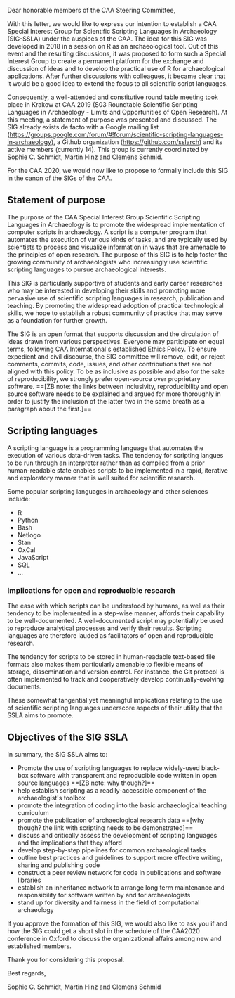 Dear honorable members of the CAA Steering Committee,

With this letter, we would like to express our intention to establish a CAA Special Interest Group for Scientific Scripting Languages in Archaeology (SIG-SSLA) under the auspices of the CAA. The idea for this SIG was developed in 2018 in a session on R as an archaeological tool. Out of this event and the resulting discussions, it was proposed to form such a Special Interest Group to create a permanent platform for the exchange and discussion of ideas and to develop the practical use of R for archaeological applications. After further discussions with colleagues, it became clear that it would be a good idea to extend the focus to all scientific script languages.

Consequently, a well-attended and constitutive round table meeting took place in Krakow at CAA 2019 (S03 Roundtable Scientific Scripting Languages in Archaeology - Limits and Opportunities of Open Research). At this meeting, a statement of purpose was presented and discussed. The SIG already exists de facto with a Google mailing list (https://groups.google.com/forum/#!forum/scientific-scripting-languages-in-archaeology), a Github organization (https://github.com/sslarch) and its active members (currently 14). This group is currently coordinated by Sophie C. Schmidt, Martin Hinz and Clemens Schmid. 

For the CAA 2020, we would now like to propose to formally include this SIG in the canon of the SIGs of the CAA.

## Statement of purpose

The purpose of the CAA Special Interest Group Scientific Scripting Languages in Archaeology is to promote the widespread implementation of computer scripts in archaeology. A script is a computer program that automates the execution of various kinds of tasks, and are typically used by scientists to process and visualize information in ways that are amenable to the principles of open research. The purpose of this SIG is to help foster the growing community of archaeologists who increasingly use scientific scripting languages to pursue archaeological interests.

This SIG is particularly supportive of students and early career researches who may be interested in developing their skills and promoting more pervasive use of scientific scripting languages in research, publication and teaching. By promoting the widespread adoption of practical technological skills, we hope to establish a robust community of practice that may serve as a foundation for further growth.

The SIG is an open format that supports discussion and the circulation of ideas drawn from various perspectives. Everyone may participate on equal terms, following CAA International's established Ethics Policy. To ensure expedient and civil discourse, the SIG committee will remove, edit, or reject comments, commits, code, issues, and other contributions that are not aligned with this policy. To be as inclusive as possible and also for the sake of reproducibility, we strongly prefer open-source over proprietary software. ==[ZB note: the links between inclusivity, reproducibility and open source software needs to be explained and argued for more thoroughly in order to justify the inclusion of the latter two in the same breath as a paragraph about the first.]==

## Scripting languages

A scripting language is a programming language that automates the execution of various data-driven tasks. The tendency for scripting langues to be run through an interpreter rather than as compiled from a prior human-readable state enables scripts to be implemented in a rapid, iterative and exploratory manner that is well suited for scientific research.

Some popular scripting languages in archaeology and other sciences include:

- R
- Python
- Bash
- Netlogo
- Stan
- OxCal
- JavaScript
- SQL
- …

### Implications for open and reproducible research

The ease with which scripts can be understood by humans, as well as their tendency to be implemented in a step-wise manner, affords their capability to be well-documented. A well-documented script may potentially be used to reproduce analytical processes and verify their results. Scripting languages are therefore lauded as facilitators of open and reproducible research.

The tendency for scripts to be stored in human-readable text-based file formats also makes them particularly amenable to flexible means of storage, dissemination and version control. For instance, the Git protocol is often implemented to track and cooperatively develop continually-evolving documents.

These somewhat tangential yet meaningful implications relating to the use of scientific scripting languages underscore aspects of their utility that the SSLA aims to promote.

## Objectives of the SIG SSLA
In summary, the SIG SSLA aims to:

- Promote the use of scripting languages to replace widely-used black-box software with transparent and reproducible code written in open source languages ==[ZB note: why though?]==
- help establish scripting as a readily-accessible component of the archaeologist's toolbox
- promote the integration of coding into the basic archaeological teaching curriculum
- promote the publication of archaeological research data ==[why though? the link with scripting needs to be demonstrated]==
- discuss and critically assess the development of scripting languages and the implications that they afford
- develop step-by-step pipelines for common archaeological tasks
- outline best practices and guidelines to support more effective writing, sharing and publishing code
- construct a peer review network for code in publications and software libraries
- establish an inheritance network to arrange long term maintenance and responsibility for software written by and for archaeologists
- stand up for diversity and fairness in the field of computational archaeology

If you approve the formation of this SIG, we would also like to ask you if and how the SIG could get a short slot in the schedule of the CAA2020 conference in Oxford to discuss the organizational affairs among new and established members.

Thank you for considering this proposal.

Best regards,

Sophie C. Schmidt, Martin Hinz and Clemens Schmid
